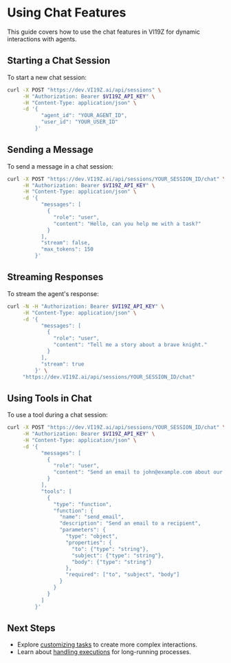 # Using Chat Features

This guide covers how to use the chat features in VI19Z for dynamic interactions with agents.

## Starting a Chat Session

To start a new chat session:

```bash
curl -X POST "https://dev.VI19Z.ai/api/sessions" \
     -H "Authorization: Bearer $VI19Z_API_KEY" \
     -H "Content-Type: application/json" \
     -d '{
           "agent_id": "YOUR_AGENT_ID",
           "user_id": "YOUR_USER_ID"
         }'
```

## Sending a Message

To send a message in a chat session:

```bash
curl -X POST "https://dev.VI19Z.ai/api/sessions/YOUR_SESSION_ID/chat" \
     -H "Authorization: Bearer $VI19Z_API_KEY" \
     -H "Content-Type: application/json" \
     -d '{
           "messages": [
             {
               "role": "user",
               "content": "Hello, can you help me with a task?"
             }
           ],
           "stream": false,
           "max_tokens": 150
         }'
```

## Streaming Responses

To stream the agent's response:

```bash
curl -N -H "Authorization: Bearer $VI19Z_API_KEY" \
     -H "Content-Type: application/json" \
     -d '{
           "messages": [
             {
               "role": "user",
               "content": "Tell me a story about a brave knight."
             }
           ],
           "stream": true
         }' \
     "https://dev.VI19Z.ai/api/sessions/YOUR_SESSION_ID/chat"
```

## Using Tools in Chat

To use a tool during a chat session:

```bash
curl -X POST "https://dev.VI19Z.ai/api/sessions/YOUR_SESSION_ID/chat" \
     -H "Authorization: Bearer $VI19Z_API_KEY" \
     -H "Content-Type: application/json" \
     -d '{
           "messages": [
             {
               "role": "user",
               "content": "Send an email to john@example.com about our meeting tomorrow."
             }
           ],
           "tools": [
             {
               "type": "function",
               "function": {
                 "name": "send_email",
                 "description": "Send an email to a recipient",
                 "parameters": {
                   "type": "object",
                   "properties": {
                     "to": {"type": "string"},
                     "subject": {"type": "string"},
                     "body": {"type": "string"}
                   },
                   "required": ["to", "subject", "body"]
                 }
               }
             }
           ]
         }'
```

## Next Steps

- Explore [customizing tasks](./customizing_tasks.md) to create more complex interactions.
- Learn about [handling executions](./handling_executions.md) for long-running processes.
